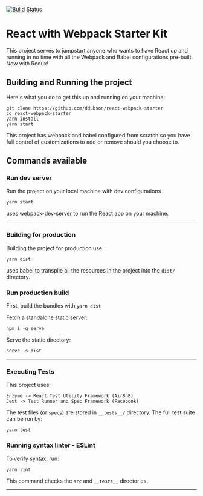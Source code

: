 [![Build Status](https://travis-ci.org/ddubson/react-webpack-babel.svg?branch=master)](https://travis-ci.org/ddubson/react-webpack-babel)

# React with Webpack Starter Kit

This project serves to jumpstart anyone who wants to have React up and running in no time with all the Webpack and Babel configurations pre-built. 
Now with Redux!


## Building and Running the project

Here's what you do to get this up and running on your machine:

```
git clone https://github.com/ddubson/react-webpack-starter
cd react-webpack-starter
yarn install
yarn start
```

This project has webpack and babel configured from scratch so you have full control of customizations to add or remove should you choose to.

## Commands available


### Run dev server

Run the project on your local machine with dev configurations

`yarn start`

uses webpack-dev-server to run the React app on your machine.

---

### Building for production

Building the project for production use:

`yarn dist`

uses babel to transpile all the resources in the project into the `dist/` directory.

### Run production build

First, build the bundles with `yarn dist`

Fetch a standalone static server:

```
npm i -g serve
```

Serve the static directory:

```
serve -s dist
```

---

### Executing Tests

This project uses:

```
Enzyme -> React Test Utility Framework (AirBnB)
Jest -> Test Runner and Spec Framework (Facebook)
```

The test files (or `specs`) are stored in `__tests__/` directory. The full test suite can be run by:

`yarn test`

### Running syntax linter - ESLint

To verify syntax, run:

`yarn lint`

This command checks the `src` and `__tests__` directories.

---
